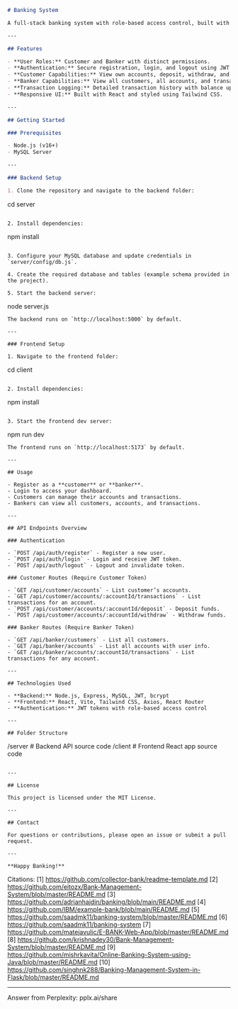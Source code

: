 ```markdown
# Banking System

A full-stack banking system with role-based access control, built with **Node.js (Express, MySQL)** backend and **React (Vite, Tailwind CSS)** frontend.

---

## Features

- **User Roles:** Customer and Banker with distinct permissions.
- **Authentication:** Secure registration, login, and logout using JWT tokens.
- **Customer Capabilities:** View own accounts, deposit, withdraw, and view transactions.
- **Banker Capabilities:** View all customers, all accounts, and transactions across accounts.
- **Transaction Logging:** Detailed transaction history with balance updates.
- **Responsive UI:** Built with React and styled using Tailwind CSS.

---

## Getting Started

### Prerequisites

- Node.js (v16+)
- MySQL Server

---

### Backend Setup

1. Clone the repository and navigate to the backend folder:
   ```
   cd server
   ```

2. Install dependencies:
   ```
   npm install
   ```

3. Configure your MySQL database and update credentials in `server/config/db.js`.

4. Create the required database and tables (example schema provided in the project).

5. Start the backend server:
   ```
   node server.js
   ```
   The backend runs on `http://localhost:5000` by default.

---

### Frontend Setup

1. Navigate to the frontend folder:
   ```
   cd client
   ```

2. Install dependencies:
   ```
   npm install
   ```

3. Start the frontend dev server:
   ```
   npm run dev
   ```
   The frontend runs on `http://localhost:5173` by default.

---

## Usage

- Register as a **customer** or **banker**.
- Login to access your dashboard.
- Customers can manage their accounts and transactions.
- Bankers can view all customers, accounts, and transactions.

---

## API Endpoints Overview

### Authentication

- `POST /api/auth/register` - Register a new user.
- `POST /api/auth/login` - Login and receive JWT token.
- `POST /api/auth/logout` - Logout and invalidate token.

### Customer Routes (Require Customer Token)

- `GET /api/customer/accounts` - List customer’s accounts.
- `GET /api/customer/accounts/:accountId/transactions` - List transactions for an account.
- `POST /api/customer/accounts/:accountId/deposit` - Deposit funds.
- `POST /api/customer/accounts/:accountId/withdraw` - Withdraw funds.

### Banker Routes (Require Banker Token)

- `GET /api/banker/customers` - List all customers.
- `GET /api/banker/accounts` - List all accounts with user info.
- `GET /api/banker/accounts/:accountId/transactions` - List transactions for any account.

---

## Technologies Used

- **Backend:** Node.js, Express, MySQL, JWT, bcrypt
- **Frontend:** React, Vite, Tailwind CSS, Axios, React Router
- **Authentication:** JWT tokens with role-based access control

---

## Folder Structure

```
/server       # Backend API source code
/client       # Frontend React app source code
```

---

## License

This project is licensed under the MIT License.

---

## Contact

For questions or contributions, please open an issue or submit a pull request.

---

**Happy Banking!**
```

Citations:
[1] https://github.com/collector-bank/readme-template.md
[2] https://github.com/eitozx/Bank-Management-System/blob/master/README.md
[3] https://github.com/adrianhajdin/banking/blob/main/README.md
[4] https://github.com/IBM/example-bank/blob/main/README.md
[5] https://github.com/saadmk11/banking-system/blob/master/README.md
[6] https://github.com/saadmk11/banking-system
[7] https://github.com/matejavulic/E-BANK-Web-App/blob/master/README.md
[8] https://github.com/krishnadey30/Bank-Management-System/blob/master/README.md
[9] https://github.com/mishrkavita/Online-Banking-System-using-Java/blob/master/README.md
[10] https://github.com/singhnk288/Banking-Management-System-in-Flask/blob/master/README.md

---
Answer from Perplexity: pplx.ai/share

